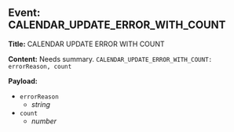 ## Event: CALENDAR_UPDATE_ERROR_WITH_COUNT

**Title:** CALENDAR UPDATE ERROR WITH COUNT

**Content:**
Needs summary.
`CALENDAR_UPDATE_ERROR_WITH_COUNT: errorReason, count`

**Payload:**
- `errorReason`
  - *string*
- `count`
  - *number*